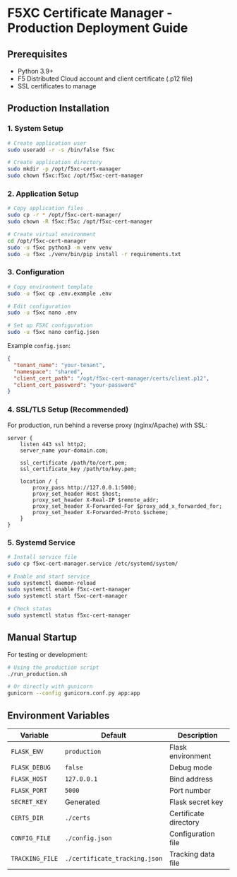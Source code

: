 # F5XC Certificate Manager - Production Deployment Guide

## Prerequisites

- Python 3.9+
- F5 Distributed Cloud account and client certificate (.p12 file)
- SSL certificates to manage

## Production Installation

### 1. System Setup

```bash
# Create application user
sudo useradd -r -s /bin/false f5xc

# Create application directory
sudo mkdir -p /opt/f5xc-cert-manager
sudo chown f5xc:f5xc /opt/f5xc-cert-manager
```

### 2. Application Setup

```bash
# Copy application files
sudo cp -r * /opt/f5xc-cert-manager/
sudo chown -R f5xc:f5xc /opt/f5xc-cert-manager

# Create virtual environment
cd /opt/f5xc-cert-manager
sudo -u f5xc python3 -m venv venv
sudo -u f5xc ./venv/bin/pip install -r requirements.txt
```

### 3. Configuration

```bash
# Copy environment template
sudo -u f5xc cp .env.example .env

# Edit configuration
sudo -u f5xc nano .env

# Set up F5XC configuration
sudo -u f5xc nano config.json
```

Example `config.json`:
```json
{
  "tenant_name": "your-tenant",
  "namespace": "shared",
  "client_cert_path": "/opt/f5xc-cert-manager/certs/client.p12",
  "client_cert_password": "your-password"
}
```

### 4. SSL/TLS Setup (Recommended)

For production, run behind a reverse proxy (nginx/Apache) with SSL:

```nginx
server {
    listen 443 ssl http2;
    server_name your-domain.com;
    
    ssl_certificate /path/to/cert.pem;
    ssl_certificate_key /path/to/key.pem;
    
    location / {
        proxy_pass http://127.0.0.1:5000;
        proxy_set_header Host $host;
        proxy_set_header X-Real-IP $remote_addr;
        proxy_set_header X-Forwarded-For $proxy_add_x_forwarded_for;
        proxy_set_header X-Forwarded-Proto $scheme;
    }
}
```

### 5. Systemd Service

```bash
# Install service file
sudo cp f5xc-cert-manager.service /etc/systemd/system/

# Enable and start service
sudo systemctl daemon-reload
sudo systemctl enable f5xc-cert-manager
sudo systemctl start f5xc-cert-manager

# Check status
sudo systemctl status f5xc-cert-manager
```

## Manual Startup

For testing or development:

```bash
# Using the production script
./run_production.sh

# Or directly with gunicorn
gunicorn --config gunicorn.conf.py app:app
```

## Environment Variables

| Variable | Default | Description |
|----------|---------|-------------|
| `FLASK_ENV` | `production` | Flask environment |
| `FLASK_DEBUG` | `false` | Debug mode |
| `FLASK_HOST` | `127.0.0.1` | Bind address |
| `FLASK_PORT` | `5000` | Port number |
| `SECRET_KEY` | Generated | Flask secret key |
| `CERTS_DIR` | `./certs` | Certificate directory |
| `CONFIG_FILE` | `./config.json` | Configuration file |
| `TRACKING_FILE` | `./certificate_tracking.json` | Tracking data file |
